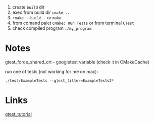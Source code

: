 1. create `build` dir
2. exec from build dir `cmake ..`
3. `cmake --build .` or `make`
4. from comand palet `CMake: Run Tests` or from terminal `CTest`
5. check compiled program `./my_program`

# Notes
gtest_force_shared_crt - googletest variable (check it in CMakeCache)

run one of tests (not working for me on mac):

`./test/ExampleTests --gtest_filter=ExampleTests2*`

# Links
[gtest_tutorial](https://youtu.be/Lp1ifh9TuFI)